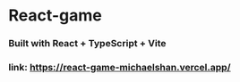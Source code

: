 # React-game
### Built with React + TypeScript + Vite 
### link: https://react-game-michaelshan.vercel.app/
